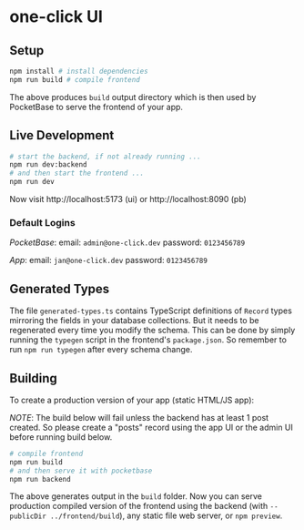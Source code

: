 # one-click UI

## Setup

```bash
npm install # install dependencies
npm run build # compile frontend
```

The above produces `build` output directory which is then used by PocketBase to serve the frontend of your app.

## Live Development

```bash
# start the backend, if not already running ...
npm run dev:backend
# and then start the frontend ...
npm run dev
```

Now visit http://localhost:5173 (ui) or http://localhost:8090 (pb)

### Default Logins

*PocketBase*:
email: `admin@one-click.dev`
password: `0123456789`

*App*:
email: `jan@one-click.dev`
password: `0123456789`

## Generated Types

The file `generated-types.ts` contains TypeScript definitions of `Record` types mirroring the fields in your database collections. But it needs to be regenerated every time you modify the schema. This can be done by simply running the `typegen` script in the frontend's `package.json`. So remember to run `npm run typegen` after every schema change.

## Building

To create a production version of your app (static HTML/JS app):

_NOTE_: The build below will fail unless the backend has at least 1
post created. So please create a "posts" record using the app UI or
the admin UI before running build below.

```bash
# compile frontend
npm run build
# and then serve it with pocketbase
npm run backend
```

The above generates output in the `build` folder. Now you can serve production compiled version of the frontend using the backend (with `--publicDir ../frontend/build`), any static file web server, or `npm preview`.
